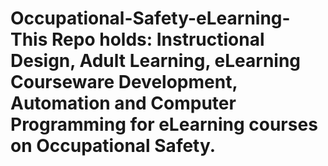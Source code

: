 # Occupational-Safety-eLearning-This Repo holds: Instructional Design, Adult Learning, eLearning Courseware Development, Automation and Computer Programming for eLearning courses on Occupational Safety. 
